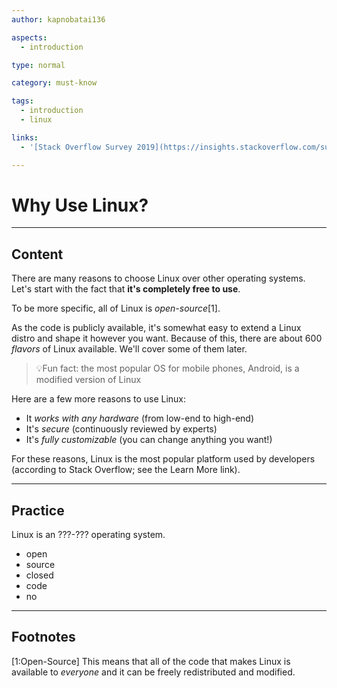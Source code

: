 ```yaml
---
author: kapnobatai136

aspects:
  - introduction

type: normal

category: must-know

tags:
  - introduction
  - linux

links:
  - '[Stack Overflow Survey 2019](https://insights.stackoverflow.com/survey/2019#technology-_-platforms){website}'

---
```


# Why Use Linux?

---
## Content

There are many reasons to choose Linux over other operating systems. Let's start with the fact that **it's completely free to use**.

To be more specific, all of Linux is *open-source*[1]. 

As the code is publicly available, it's somewhat easy to extend a Linux distro and shape it however you want. Because of this, there are about 600 *flavors* of Linux available. We'll cover some of them later.

> 💡Fun fact: the most popular OS for mobile phones, Android, is a modified version of Linux  

Here are a few more reasons to use Linux:
- It *works with any hardware* (from low-end to high-end)
- It's *secure* (continuously reviewed by experts)
- It's *fully customizable* (you can change anything you want!)

For these reasons, Linux is the most popular platform used by developers (according to Stack Overflow; see the Learn More link).

---
## Practice

Linux is an ???-??? operating system.

* open
* source
* closed
* code
* no

---
## Footnotes

[1:Open-Source]
This means that all of the code that makes Linux is available to *everyone* and it can be freely redistributed and modified.
